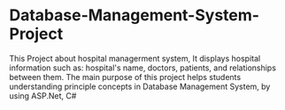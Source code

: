 # Database-Management-System-Project
This Project about hospital managerment system, It displays hospital information such as: hospital's name, doctors, patients, and relationships between them.
The main purpose of this project helps students understanding principle concepts in Database Management System, by using ASP.Net, C#
